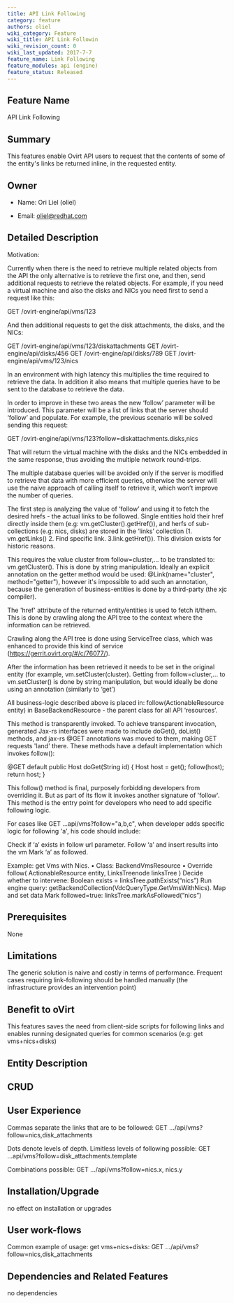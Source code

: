 ```yaml
---
title: API Link Following
category: feature
authors: oliel
wiki_category: Feature
wiki_title: API Link Followin
wiki_revision_count: 0
wiki_last_updated: 2017-7-7
feature_name: Link Following
feature_modules: api (engine)
feature_status: Released
---
```


## Feature Name

API Link Following

## Summary

This features enable Ovirt API users to request that the contents of some of the entity's links be returned inline, in the requested entity.

## Owner

*   Name: Ori Liel (oliel)

*   Email: <oliel@redhat.com>

## Detailed Description

Motivation:

Currently when there is the need to retrieve multiple related objects from the API the only alternative is to retrieve the first one, and then, send additional requests to retrieve the related objects. For example, if you need a virtual machine and also the disks and NICs you need first to send a request like this:

  GET /ovirt-engine/api/vms/123

And then additional requests to get the disk attachments, the disks, and the NICs:

  GET /ovirt-engine/api/vms/123/diskattachments
  GET /ovirt-engine/api/disks/456
  GET /ovirt-engine/api/disks/789
  GET /ovirt-engine/api/vms/123/nics

In an environment with high latency this multiplies the time required to retrieve the data. In addition it also means that multiple queries have to be sent to the database to retrieve the data.

In order to improve in these two areas the new ‘follow’ parameter will be introduced. This parameter will be a list of links that the server should ‘follow’ and populate. For example, the previous scenario will be solved sending this request:

  GET /ovirt-engine/api/vms/123?follow=diskattachments.disks,nics

That will return the virtual machine with the disks and the NICs embedded in the same response, thus avoiding the multiple network round-trips.

The multiple database queries will be avoided only if the server is modified to retrieve that data with more efficient queries, otherwise the server will use the naive approach of calling itself to retrieve it, which won’t improve the number of queries.

The first step is analyzing the value of ‘follow’ and using it to fetch the desired hrefs - the actual links to be followed. Single entities hold their href directly inside them (e.g: vm.getCluster().getHref()), and herfs of sub-collections (e.g: nics, disks) are stored in the ‘links’ collection (1. vm.getLinks() 2. Find specific link. 3.link.getHref()). This division exists for historic reasons.

This requires the value cluster from follow=cluster,... to be translated to: vm.getCluster(). This is done by string manipulation. Ideally an explicit annotation on the getter method would be used: @Link(name="cluster", method="getter"), however it's impossible to add such an annotation, because the generation of business-entities is done by a third-party (the xjc compiler).

The 'href' attribute of the returned entity/entities is used to fetch it/them. This is done by crawling along the API tree to the context where the information can be retrieved. 

Crawling along the API tree is done using ServiceTree class, which was enhanced to provide this kind of service (https://gerrit.ovirt.org/#/c/76077/).

After the information has been retrieved it needs to be set in the original entity (for example, vm.setCluster(cluster). Getting from follow=cluster,... to vm.setCluster() is done by string manipulation, but would ideally be done using an annotation (similarly to ‘get’)

All business-logic described above is placed in: follow(ActionableResource entity) in BaseBackendResource - the parent class for all API ‘resources’.

This method is transparently invoked. To achieve transparent invocation, generated Jax-rs interfaces were made to include doGet(), doList() methods, and jax-rs @GET annotations was moved to them, making GET requests 'land' there. These methods have a default implementation which invokes follow():

@GET
default public Host doGet(String id) {
   Host host = get();
   follow(host);
   return host;
}

This follow() method is final, purposely forbidding developers from overriding it. But as part of its flow it invokes another signature of 'follow'. This method is the entry point for developers who need to add specific following logic.

For cases like GET ...api/vms?follow="a,b,c", when developer adds specific logic for following 'a', his code should include:

Check if ‘a’ exists in follow url parameter.
Follow ‘a’ and insert results into the vm
Mark ‘a’ as followed.

Example: get Vms with Nics.
• Class: BackendVmsResource
• Override follow( ActionableResource entity, LinksTreenode linksTree )
Decide whether to intervene: Boolean exists = linksTree.pathExists(“nics”)
Run engine query: getBackendCollection(VdcQueryType.GetVmsWithNics). 
Map and set data
Mark followed=true: linksTree.markAsFollowed(“nics”)

## Prerequisites

None

## Limitations

The generic solution is naive and costly in terms of performance. Frequent cases requiring link-following should be handled manually (the infrastructure provides an intervention point)

## Benefit to oVirt

This features saves the need from client-side scripts for following links and enables running designated queries for common scenarios (e.g: get vms+nics+disks)

## Entity Description

## CRUD

## User Experience

Commas separate the links that are to be followed:
GET .../api/vms?follow=nics,disk_attachments

Dots denote levels of depth. Limitless levels of following possible:
GET ...api/vms?follow=disk_attachments.template

Combinations possible:
GET .../api/vms?follow=nics.x, nics.y

## Installation/Upgrade

no effect on installation or upgrades

## User work-flows

Common example of usage: get vms+nics+disks:  GET .../api/vms?follow=nics,disk_attachments

## Dependencies and Related Features

no dependencies

